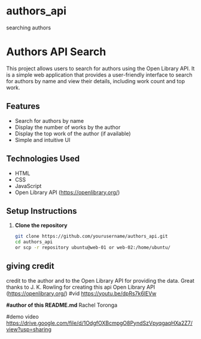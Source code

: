 # authors_api
searching authors

# Authors API Search

This project allows users to search for authors using the Open Library API. It is a simple web application that provides a user-friendly interface to search for authors by name and view their details, including work count and top work.

## Features
- Search for authors by name
- Display the number of works by the author
- Display the top work of the author (if available)
- Simple and intuitive UI

## Technologies Used
- HTML
- CSS
- JavaScript
- Open Library API (https://openlibrary.org/)

## Setup Instructions

1. **Clone the repository**

   ```bash
   git clone https://github.com/yourusername/authors_api.git
   cd authors_api
   or scp -r repository ubuntu@web-01 or web-02:/home/ubuntu/ 
  ## giving credit
credit to the author and to the Open Library API for providing the data.
Great thanks to J. K. Rowling for creating this api
Open Library API (https://openlibrary.org/)
#vid 
https://youtu.be/dpRs7k6lEVw

**#author of this README.md**
Rachel Toronga

#demo video
https://drive.google.com/file/d/1OdgfOXBcmpgO8PyndSzVpyqgaqHXa2Z7/view?usp=sharing
